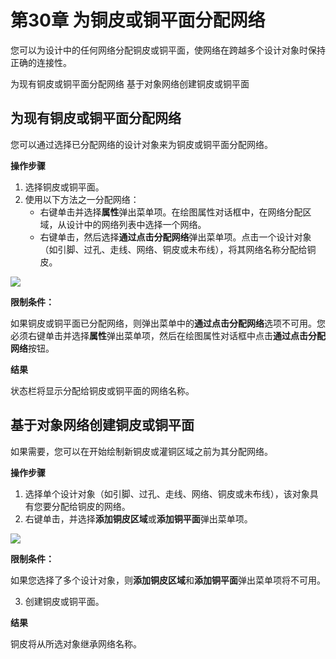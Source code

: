 # 第30章 为铜皮或铜平面分配网络
您可以为设计中的任何网络分配铜皮或铜平面，使网络在跨越多个设计对象时保持正确的连接性。

为现有铜皮或铜平面分配网络 基于对象网络创建铜皮或铜平面

## 为现有铜皮或铜平面分配网络
您可以通过选择已分配网络的设计对象来为铜皮或铜平面分配网络。

**操作步骤**

1. 选择铜皮或铜平面。
2. 使用以下方法之一分配网络：
	- 右键单击并选择**属性**弹出菜单项。在绘图属性对话框中，在网络分配区域，从设计中的网络列表中选择一个网络。
	- 右键单击，然后选择**通过点击分配网络**弹出菜单项。点击一个设计对象（如引脚、过孔、走线、网络、铜皮或未布线），将其网络名称分配给铜皮。

![](/layout/guide/30/_page_0_Picture_10.jpeg)

**限制条件：**

如果铜皮或铜平面已分配网络，则弹出菜单中的**通过点击分配网络**选项不可用。您必须右键单击并选择**属性**弹出菜单项，然后在绘图属性对话框中点击**通过点击分配网络**按钮。

**结果**

<span id="page-0-1"></span>状态栏将显示分配给铜皮或铜平面的网络名称。

## 基于对象网络创建铜皮或铜平面
如果需要，您可以在开始绘制新铜皮或灌铜区域之前为其分配网络。

**操作步骤**

1. 选择单个设计对象（如引脚、过孔、走线、网络、铜皮或未布线），该对象具有您要分配给铜皮的网络。
2. 右键单击，并选择**添加铜皮区域**或**添加铜平面**弹出菜单项。

![](/layout/guide/30/_page_1_Picture_4.jpeg)

**限制条件：**

如果您选择了多个设计对象，则**添加铜皮区域**和**添加铜平面**弹出菜单项将不可用。

3. 创建铜皮或铜平面。

**结果**

铜皮将从所选对象继承网络名称。
